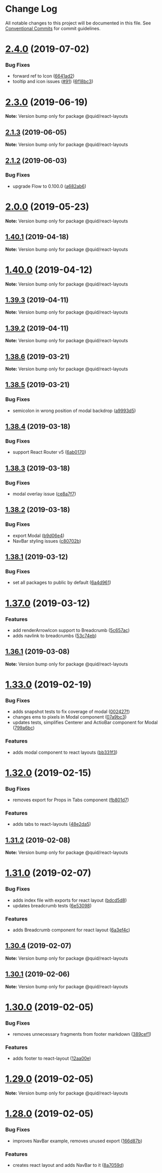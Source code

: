 # Change Log

All notable changes to this project will be documented in this file.
See [Conventional Commits](https://conventionalcommits.org) for commit guidelines.

# [2.4.0](https://github.com/quid/refraction/tree/master/packages/react-layouts/compare/v2.3.0...v2.4.0) (2019-07-02)


### Bug Fixes

* forward ref to Icon ([6641ad2](https://github.com/quid/refraction/tree/master/packages/react-layouts/commit/6641ad2))
* tooltip and icon issues ([#91](https://github.com/quid/refraction/tree/master/packages/react-layouts/issues/91)) ([6f18bc3](https://github.com/quid/refraction/tree/master/packages/react-layouts/commit/6f18bc3))





# [2.3.0](https://github.com/quid/refraction/tree/master/packages/react-layouts/compare/v2.2.0...v2.3.0) (2019-06-19)

**Note:** Version bump only for package @quid/react-layouts





## [2.1.3](https://github.com/quid/refraction/tree/master/packages/react-layouts/compare/v2.1.2...v2.1.3) (2019-06-05)

**Note:** Version bump only for package @quid/react-layouts





## [2.1.2](https://github.com/quid/refraction/tree/master/packages/react-layouts/compare/v2.1.1...v2.1.2) (2019-06-03)


### Bug Fixes

* upgrade Flow to 0.100.0 ([a682ab6](https://github.com/quid/refraction/tree/master/packages/react-layouts/commit/a682ab6))





# [2.0.0](https://github.com/quid/refraction/tree/master/packages/react-layouts/compare/v1.40.1...v2.0.0) (2019-05-23)

**Note:** Version bump only for package @quid/react-layouts





## [1.40.1](https://github.com/quid/refraction/tree/master/packages/react-layouts/compare/v1.40.0...v1.40.1) (2019-04-18)

**Note:** Version bump only for package @quid/react-layouts





# [1.40.0](https://github.com/quid/refraction/tree/master/packages/react-layouts/compare/v1.39.3...v1.40.0) (2019-04-12)

**Note:** Version bump only for package @quid/react-layouts





## [1.39.3](https://github.com/quid/refraction/tree/master/packages/react-layouts/compare/v1.39.2...v1.39.3) (2019-04-11)

**Note:** Version bump only for package @quid/react-layouts





## [1.39.2](https://github.com/quid/refraction/tree/master/packages/react-layouts/compare/v1.39.1...v1.39.2) (2019-04-11)

**Note:** Version bump only for package @quid/react-layouts





## [1.38.6](https://github.com/quid/refraction/tree/master/packages/react-layouts/compare/v1.38.5...v1.38.6) (2019-03-21)

**Note:** Version bump only for package @quid/react-layouts





## [1.38.5](https://github.com/quid/refraction/tree/master/packages/react-layouts/compare/v1.38.4...v1.38.5) (2019-03-21)


### Bug Fixes

* semicolon in wrong position of modal backdrop ([a9993d5](https://github.com/quid/refraction/tree/master/packages/react-layouts/commit/a9993d5))





## [1.38.4](https://github.com/quid/refraction/tree/master/packages/react-layouts/compare/v1.38.3...v1.38.4) (2019-03-18)


### Bug Fixes

* support React Router v5 ([6ab0170](https://github.com/quid/refraction/tree/master/packages/react-layouts/commit/6ab0170))





## [1.38.3](https://github.com/quid/refraction/tree/master/packages/react-layouts/compare/v1.38.2...v1.38.3) (2019-03-18)


### Bug Fixes

* modal overlay issue ([ce8a7f7](https://github.com/quid/refraction/tree/master/packages/react-layouts/commit/ce8a7f7))





## [1.38.2](https://github.com/quid/refraction/tree/master/packages/react-layouts/compare/v1.38.1...v1.38.2) (2019-03-18)


### Bug Fixes

* export Modal ([b9d06e4](https://github.com/quid/refraction/tree/master/packages/react-layouts/commit/b9d06e4))
* NavBar styling issues ([c80702b](https://github.com/quid/refraction/tree/master/packages/react-layouts/commit/c80702b))





## [1.38.1](https://github.com/quid/refraction/tree/master/packages/react-layouts/compare/v1.38.0...v1.38.1) (2019-03-12)


### Bug Fixes

* set all packages to public by default ([6a4d961](https://github.com/quid/refraction/tree/master/packages/react-layouts/commit/6a4d961))





# [1.37.0](https://github.com/quid/refraction/tree/master/packages/react-layouts/compare/v1.36.2...v1.37.0) (2019-03-12)


### Features

* add renderArrowIcon support to Breadcrumb ([5c657ac](https://github.com/quid/refraction/tree/master/packages/react-layouts/commit/5c657ac))
* adds navlink to breadcrumbs ([53c74eb](https://github.com/quid/refraction/tree/master/packages/react-layouts/commit/53c74eb))





## [1.36.1](https://github.com/quid/refraction/tree/master/packages/react-layouts/compare/v1.36.0...v1.36.1) (2019-03-08)

**Note:** Version bump only for package @quid/react-layouts





# [1.33.0](https://github.com/quid/refraction/tree/master/packages/react-layouts/compare/v1.32.1...v1.33.0) (2019-02-19)


### Bug Fixes

* adds snapshot tests to fix coverage of modal ([002427f](https://github.com/quid/refraction/tree/master/packages/react-layouts/commit/002427f))
* changes ems to pixels in Modal component ([07a9bc3](https://github.com/quid/refraction/tree/master/packages/react-layouts/commit/07a9bc3))
* updates tests, simplifies Centerer and ActioBar component for Modal ([799a6bc](https://github.com/quid/refraction/tree/master/packages/react-layouts/commit/799a6bc))


### Features

* adds modal component to react layouts ([bb331f3](https://github.com/quid/refraction/tree/master/packages/react-layouts/commit/bb331f3))





# [1.32.0](https://github.com/quid/refraction/tree/master/packages/react-layouts/compare/v1.31.2...v1.32.0) (2019-02-15)


### Bug Fixes

* removes export for Props in Tabs component ([fb801d7](https://github.com/quid/refraction/tree/master/packages/react-layouts/commit/fb801d7))


### Features

* adds tabs to react-layouts ([48e2da5](https://github.com/quid/refraction/tree/master/packages/react-layouts/commit/48e2da5))





## [1.31.2](https://github.com/quid/refraction/tree/master/packages/react-layouts/compare/v1.31.1...v1.31.2) (2019-02-08)

**Note:** Version bump only for package @quid/react-layouts





# [1.31.0](https://github.com/quid/refraction/tree/master/packages/react-layouts/compare/v1.30.4...v1.31.0) (2019-02-07)


### Bug Fixes

* adds index file with exports for react layout ([bdcd5d8](https://github.com/quid/refraction/tree/master/packages/react-layouts/commit/bdcd5d8))
* updates breadcrumb tests ([6e53098](https://github.com/quid/refraction/tree/master/packages/react-layouts/commit/6e53098))


### Features

* adds Breadcrumb component for react layout ([6a3ef4c](https://github.com/quid/refraction/tree/master/packages/react-layouts/commit/6a3ef4c))





## [1.30.4](https://github.com/quid/refraction/tree/master/packages/react-layouts/compare/v1.30.3...v1.30.4) (2019-02-07)

**Note:** Version bump only for package @quid/react-layouts





## [1.30.1](https://github.com/quid/refraction/tree/master/packages/react-layouts/compare/v1.30.0...v1.30.1) (2019-02-06)

**Note:** Version bump only for package @quid/react-layouts





# [1.30.0](https://github.com/quid/refraction/tree/master/packages/react-layouts/compare/v1.29.0...v1.30.0) (2019-02-05)


### Bug Fixes

* removes unnecessary fragments from footer markdown ([389cef1](https://github.com/quid/refraction/tree/master/packages/react-layouts/commit/389cef1))


### Features

* adds footer to react-layout ([12aa00e](https://github.com/quid/refraction/tree/master/packages/react-layouts/commit/12aa00e))





# [1.29.0](https://github.com/quid/refraction/tree/master/packages/react-layouts/compare/v1.28.0...v1.29.0) (2019-02-05)

**Note:** Version bump only for package @quid/react-layouts





# [1.28.0](https://github.com/quid/refraction/tree/master/packages/react-layouts/compare/v1.27.2...v1.28.0) (2019-02-05)


### Bug Fixes

* improves NavBar example, removes unused export ([166d87b](https://github.com/quid/refraction/tree/master/packages/react-layouts/commit/166d87b))


### Features

* creates react layout and adds NavBar to it ([8a7059d](https://github.com/quid/refraction/tree/master/packages/react-layouts/commit/8a7059d))

